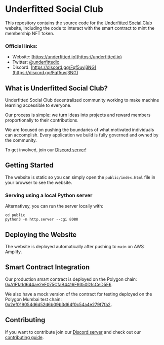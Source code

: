 # Underfitted Social Club

This repository contains the source code for the [Underfitted Social Club](https://underfitted.io) website, including the code to interact with the smart contract to mint the membership NFT token.

### Official links:

-   Website: [https://underfitted.io](https://underfitted.io)
-   Twitter: [@underfittedio](https://twitter.com/underfittedio)
-   Discord: [https://discord.gg/Fqf5uvj3NG](https://discord.gg/Fqf5uvj3NG)

## What is Underfitted Social Club?

Underfitted Social Club decentralized community working to make machine learning accessible to everyone.

Our process is simple: we turn ideas into projects and reward members proportionally to their contributions.

We are focused on pushing the boundaries of what motivated individuals can accomplish. Every application we build is fully governed and owned by the community.

To get involved, join our [Discord server](https://discord.gg/Fqf5uvj3NG)!

## Getting Started

The website is static so you can simply open the `public/index.html` file in your browser to see the website.

### Serving using a local Python server

Alternativey, you can run the server locally with:

```shell
cd public
python3 -m http.server --cgi 8080
```

## Deploying the Website

The website is deployed automatically after pushing to `main` on AWS Amplify.

## Smart Contract Integration

Our production smart contract is deployed on the Polygon chain: [0xA1F1a1d644ae2eF075CfaB4416F9350D1cCeD5E6](https://polygonscan.com/address/0xA1F1a1d644ae2eF075CfaB4416F9350D1cCeD5E6).

We also have a mock version of the contract for testing deployed on the Polygon Mumbai test chain: [0x2ef019054d6d52d6b09b3d64f0c54a4e279f7fa2](https://mumbai.polygonscan.com/address/0x2ef019054d6d52d6b09b3d64f0c54a4e279f7fa2).

## Contributing

If you want to contribute join our [Discord server](https://discord.gg/Fqf5uvj3NG) and check out our [contributing guide](./CONTRIBUTING.md).
